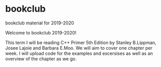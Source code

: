 # bookclub
bookclub material for 2019-2020

Welcome to bookclub 2019-2020! 

This term I will be reading C++ Primer 5th Edition by Stanley B.Lippman, Josee Lajoie and Barbara E.Moo.
We will aim to cover one chapter per week. I will upload code for the examples and excersises as well as an overview of the chapter as we go.

 
 